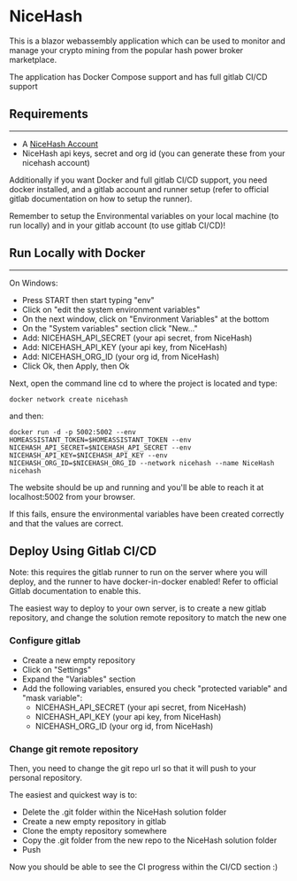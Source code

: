 # NiceHash

This is a blazor webassembly application which can be used to monitor and manage your crypto mining from the popular hash power broker marketplace.

The application has Docker Compose support and has full gitlab CI/CD support


## Requirements
---
- A [NiceHash Account](https://www.nicehash.com/)
- NiceHash api keys, secret and org id (you can generate these from your nicehash account)

Additionally if you want Docker and full gitlab CI/CD support, you need docker installed, and a gitlab account and runner setup (refer to official gitlab documentation on how to setup the runner).

Remember to setup the Environmental variables on your local machine (to run locally) and in your gitlab account (to use gitlab CI/CD)!

## Run Locally with Docker
---

On Windows:
- Press START then start typing "env"
- Click on "edit the system environment variables"
- On the next window, click on "Environment Variables" at the bottom
- On the "System variables" section click "New..."
- Add: NICEHASH_API_SECRET (your api secret, from NiceHash)
- Add: NICEHASH_API_KEY (your api key, from NiceHash)
- Add: NICEHASH_ORG_ID (your org id, from NiceHash)
- Click Ok, then Apply, then Ok

Next, open the command line
cd to where the project is located and type:

```
docker network create nicehash
```
and then:
```
docker run -d -p 5002:5002 --env HOMEASSISTANT_TOKEN=$HOMEASSISTANT_TOKEN --env NICEHASH_API_SECRET=$NICEHASH_API_SECRET --env NICEHASH_API_KEY=$NICEHASH_API_KEY --env NICEHASH_ORG_ID=$NICEHASH_ORG_ID --network nicehash --name NiceHash nicehash
```

The website should be up and running and you'll be able to reach it at localhost:5002 from your browser.

If this fails, ensure the environmental variables have been created correctly and that the values are correct.

## Deploy Using Gitlab CI/CD
Note: this requires the gitlab runner to run on the server where you will deploy, and the runner to have docker-in-docker enabled! Refer to official Gitlab documentation to enable this.

The easiest way to deploy to your own server, is to create a new gitlab repository, and change the solution remote repository to match the new one

### Configure gitlab
- Create a new empty repository
- Click on "Settings" 
- Expand the "Variables" section
- Add the following variables, ensured you check "protected variable" and "mask variable":  
  - NICEHASH_API_SECRET (your api secret, from NiceHash)
  - NICEHASH_API_KEY (your api key, from NiceHash)
  - NICEHASH_ORG_ID (your org id, from NiceHash)

### Change git remote repository
Then, you need to change the git repo url so that it will push to your personal repository.

The easiest and quickest way is to:
- Delete the .git folder within the NiceHash solution folder
- Create a new empty repository in gitlab
- Clone the empty repository somewhere
- Copy the .git folder from the new repo to the NiceHash solution folder
- Push

Now you should be able to see the CI progress within the CI/CD section :)


